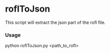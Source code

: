# roflToJson

This script will extract the json part of the rofl file.

### Usage

python roflToJson.py <path_to_rofl>
